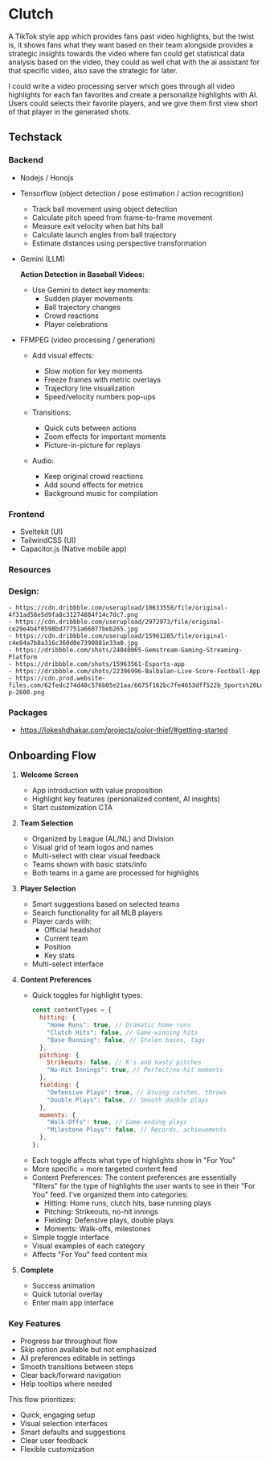 # Clutch

A TikTok style app which provides fans past video highlights, but the twist is, it shows fans what they want based on their team alongside provides a strategic insights towards the video where fan could get statistical data analysis based on the video, they could as well chat with the ai assistant for that specific video, also save the strategic for later.

I could write a video processing server which goes through all video highlights for each fan favorites and create a personalize highlights with AI. Users could selects their favorite players, and we give them first view short of that player in the generated shots.

## Techstack

### Backend

- Nodejs / Honojs
- Tensorflow (object detection / pose estimation / action recognition)

  - Track ball movement using object detection
  - Calculate pitch speed from frame-to-frame movement
  - Measure exit velocity when bat hits ball
  - Calculate launch angles from ball trajectory
  - Estimate distances using perspective transformation

  <!--
    Audio analysis for:


  - Crowd cheering
  - Bat crack sounds
  - Commentary excitement -->

- Gemini (LLM)

  **Action Detection in Baseball Videos:**

  - Use Gemini to detect key moments:
    - Sudden player movements
    - Ball trajectory changes
    - Crowd reactions
    - Player celebrations

- FFMPEG (video processing / generation)

  - Add visual effects:

    - Slow motion for key moments
    - Freeze frames with metric overlays
    - Trajectory line visualization
    - Speed/velocity numbers pop-ups

  - Transitions:

    - Quick cuts between actions
    - Zoom effects for important moments
    - Picture-in-picture for replays

  - Audio:
    - Keep original crowd reactions
    - Add sound effects for metrics
    - Background music for compilation

### Frontend

- Sveltekit (UI)
- TailwindCSS (UI)
- Capacitor.js (Native mobile app)

### Resources

### Design:

    - https://cdn.dribbble.com/userupload/10633558/file/original-4f31ad58e5d9fa8c31274884f14c7dc7.png
    - https://cdn.dribbble.com/userupload/2972973/file/original-ce29e4b4f0598bd77751a66077beb265.jpg
    - https://cdn.dribbble.com/userupload/15961285/file/original-c4e84a7b8a316c360d0e7390881e33a0.jpg
    - https://dribbble.com/shots/24040065-Gemstream-Gaming-Streaming-Platform
    - https://dribbble.com/shots/15963561-Esports-app
    - https://dribbble.com/shots/22396996-Balbalan-Live-Score-Football-App
    - https://cdn.prod.website-files.com/62fedc274d48c576b05e21aa/6675f162bc7fe4653dff522b_Sports%20Long%20(1)-p-2600.png

### Packages

- https://lokeshdhakar.com/projects/color-thief/#getting-started

## Onboarding Flow

1. **Welcome Screen**

   - App introduction with value proposition
   - Highlight key features (personalized content, AI insights)
   - Start customization CTA

2. **Team Selection**

   - Organized by League (AL/NL) and Division
   - Visual grid of team logos and names
   - Multi-select with clear visual feedback
   - Teams shown with basic stats/info
   - Both teams in a game are processed for highlights

3. **Player Selection**

   - Smart suggestions based on selected teams
   - Search functionality for all MLB players
   - Player cards with:
     - Official headshot
     - Current team
     - Position
     - Key stats
   - Multi-select interface

4. **Content Preferences**

   - Quick toggles for highlight types:
     ```javascript
     const contentTypes = {
       hitting: {
         "Home Runs": true, // Dramatic home runs
         "Clutch Hits": false, // Game-winning hits
         "Base Running": false, // Stolen bases, tags
       },
       pitching: {
         Strikeouts: false, // K's and nasty pitches
         "No-Hit Innings": true, // Perfect/no-hit moments
       },
       fielding: {
         "Defensive Plays": true, // Diving catches, throws
         "Double Plays": false, // Smooth double plays
       },
       moments: {
         "Walk-Offs": true, // Game-ending plays
         "Milestone Plays": false, // Records, achievements
       },
     };
     ```
   - Each toggle affects what type of highlights show in "For You"
   - More specific = more targeted content feed
   - Content Preferences: The content preferences are essentially "filters" for the type of highlights the user wants to see in their "For You" feed. I've organized them into categories:
     - Hitting: Home runs, clutch hits, base running plays
     - Pitching: Strikeouts, no-hit innings
     - Fielding: Defensive plays, double plays
     - Moments: Walk-offs, milestones
   - Simple toggle interface
   - Visual examples of each category
   - Affects "For You" feed content mix

5. **Complete**
   - Success animation
   - Quick tutorial overlay
   - Enter main app interface

### Key Features

- Progress bar throughout flow
- Skip option available but not emphasized
- All preferences editable in settings
- Smooth transitions between steps
- Clear back/forward navigation
- Help tooltips where needed

This flow prioritizes:

- Quick, engaging setup
- Visual selection interfaces
- Smart defaults and suggestions
- Clear user feedback
- Flexible customization
